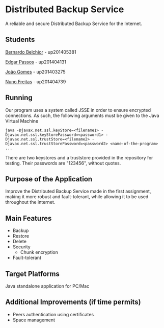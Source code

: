 # Distributed Backup Service
A reliable and secure Distributed Backup Service for the Internet.

## Students
[Bernardo Belchior](https://github.com/bernardobelchior1) - up201405381 

[Edgar Passos](https://github.com/edgarlpassos) - up201404131

[João Gomes](https://github.com/joaogomes04) - up201403275

[Nuno Freitas](https://github.com/nunofreitas96) - up201404739

## Running
Our program uses a system called JSSE in order to ensure encrypted connections.
As such, the following arguments must be given to the Java Virtual Machine
```
java -Djavax.net.ssl.keyStore=<filename1> -Djavax.net.ssl.keyStorePassword=<password1> -Djavax.net.ssl.trustStore=<filename2> - Djavax.net.ssl.trustStorePassword=<password2> <name-of-the-program> ... 
```

There are two keystores and a truststore provided in the repository for testing.
Their passwords are "123456", without quotes.

## Purpose of the Application 
Improve the Distributed Backup Service made in the first assignment, making it more robust and fault-tolerant, while allowing it to be used throughout the internet.

## Main Features 
* Backup 
* Restore
* Delete
* Security
  * Chunk encryption
* Fault-tolerant

## Target Platforms 
Java standalone application for PC/Mac

## Additional Improvements (if time permits)
* Peers authentication using certificates
* Space management
